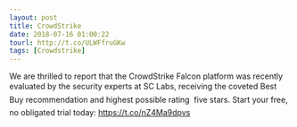 ```yaml
---
layout: post
title: CrowdStrike
date: 2018-07-16 01:00:22
tourl: http://t.co/ULWFfruGKw
tags: [Crowdstrike]
---
```

We are thrilled to report that the CrowdStrike Falcon platform was recently evaluated by the security experts at SC Labs, receiving the coveted Best Buy recommendation and highest possible rating  five stars. Start your free, no obligated trial today: https://t.co/nZ4Ma9dpvs